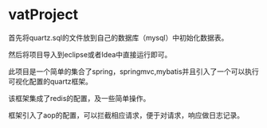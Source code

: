 # vatProject

首先将quartz.sql的文件放到自己的数据库（mysql）中初始化数据表。

然后将项目导入到eclipse或者Idea中直接运行即可。

此项目是一个简单的集合了spring，springmvc,mybatis并且引入了一个可以执行可视化配置的quartz框架。

该框架集成了redis的配置，及一些简单操作。

框架引入了aop的配置，可以拦截相应请求，便于对请求，响应做日志记录。
